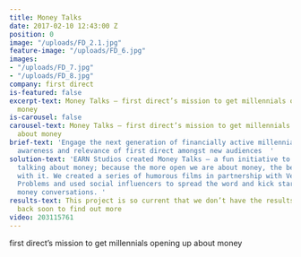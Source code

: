 ```yaml
---
title: Money Talks
date: 2017-02-10 12:43:00 Z
position: 0
image: "/uploads/FD_2.1.jpg"
feature-image: "/uploads/FD_6.jpg"
images:
- "/uploads/FD_7.jpg"
- "/uploads/FD_8.jpg"
company: first direct
is-featured: false
excerpt-text: Money Talks – first direct’s mission to get millennials opening up about
  money
is-carousel: false
carousel-text: Money Talks – first direct’s mission to get millennials opening up
  about money
brief-text: 'Engage the next generation of financially active millennials to raise
  awareness and relevance of first direct amongst new audiences  '
solution-text: 'EARN Studios created Money Talks – a fun initiative to get people
  talking about money; because the more open we are about money, the better we are
  with it. We created a series of humorous films in partnership with Very British
  Problems and used social influencers to spread the word and kick start those awkward
  money conversations. '
results-text: This project is so current that we don’t have the results yet! Check
  back soon to find out more
video: 203115761
---
```


first direct’s mission to get millennials opening up about money